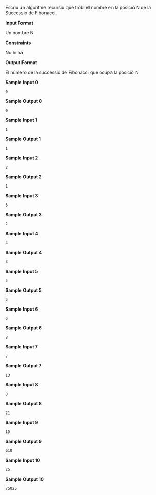 Escriu un algoritme recursiu que trobi el nombre en la posició N de la
Successió de Fibonacci.

**Input Format**

Un nombre N

**Constraints**

No hi ha

**Output Format**

El número de la successió de Fibonacci que ocupa la posició N

**Sample Input 0**

``` 
0
```

**Sample Output 0**

``` 
0
```

**Sample Input 1**

``` 
1
```

**Sample Output 1**

``` 
1
```

**Sample Input 2**

``` 
2
```

**Sample Output 2**

``` 
1
```

**Sample Input 3**

``` 
3
```

**Sample Output 3**

``` 
2
```

**Sample Input 4**

``` 
4
```

**Sample Output 4**

``` 
3
```

**Sample Input 5**

``` 
5
```

**Sample Output 5**

``` 
5
```

**Sample Input 6**

``` 
6
```

**Sample Output 6**

``` 
8
```

**Sample Input 7**

``` 
7
```

**Sample Output 7**

``` 
13
```

**Sample Input 8**

``` 
8
```

**Sample Output 8**

``` 
21
```

**Sample Input 9**

``` 
15
```

**Sample Output 9**

    610

**Sample Input 10**

``` 
25
```

**Sample Output 10**

    75025
